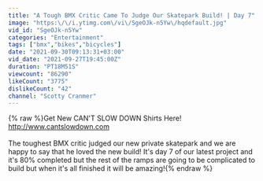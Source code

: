 ```yaml
---
title: "A Tough BMX Critic Came To Judge Our Skatepark Build! | Day 7"
image: "https:\/\/i.ytimg.com\/vi\/SgeOJk-n5Yw\/hqdefault.jpg"
vid_id: "SgeOJk-n5Yw"
categories: "Entertainment"
tags: ["bmx","bikes","bicycles"]
date: "2021-09-30T09:13:31+03:00"
vid_date: "2021-09-27T19:45:00Z"
duration: "PT18M51S"
viewcount: "86290"
likeCount: "3775"
dislikeCount: "42"
channel: "Scotty Cranmer"
---
```

{% raw %}Get New CAN'T SLOW DOWN Shirts Here! <a rel="nofollow" target="blank" href="http://www.cantslowdown.com">http://www.cantslowdown.com</a><br /><br />The toughest BMX critic judged our new private skatepark and we are happy to say that he loved the new build! It's day 7 of our latest project and it's 80% completed but the rest of the ramps are going to be complicated to build but when it's all finished it will be amazing!{% endraw %}
